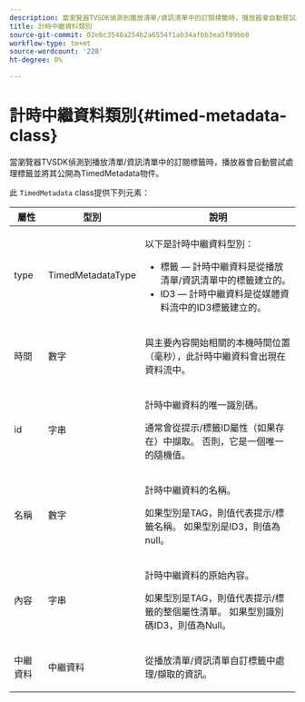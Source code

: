 ```yaml
---
description: 當瀏覽器TVSDK偵測到播放清單/資訊清單中的訂閱標籤時，播放器會自動嘗試處理標籤並將其公開為TimedMetadata物件。
title: 計時中繼資料類別
source-git-commit: 02ebc3548a254b2a6554f1ab34afbb3ea5f09bb8
workflow-type: tm+mt
source-wordcount: '228'
ht-degree: 0%

---
```


# 計時中繼資料類別{#timed-metadata-class}

當瀏覽器TVSDK偵測到播放清單/資訊清單中的訂閱標籤時，播放器會自動嘗試處理標籤並將其公開為TimedMetadata物件。

此 `TimedMetadata` class提供下列元素：

<table id="table_5827A0626EDC45F68DC3E7644F3EFF69"> 
 <thead> 
  <tr> 
   <th colname="col1" class="entry"> 屬性 </th> 
   <th colname="col02" class="entry"> 型別 </th> 
   <th colname="col2" class="entry"> 說明 </th> 
  </tr>
 </thead>
 <tbody> 
  <tr> 
   <td colname="col1"> <p>type </p> </td> 
   <td colname="col02"> <p><span class="codeph"> TimedMetadataType</span> </p> </td> 
   <td colname="col2"> <p>以下是計時中繼資料型別： 
     <ul id="ul_E79C375A54C64BF09A927EE8983E98E3"> 
      <li id="li_F1907521CDBE47E282A87AF0A7A1477A">標籤 — 計時中繼資料是從播放清單/資訊清單中的標籤建立的。 </li> 
      <li id="li_5B0C0B0F247144709F86E6654A5AB500">ID3 — 計時中繼資料是從媒體資料流中的ID3標籤建立的。 </li> 
     </ul> </p> </td> 
  </tr> 
  <tr> 
   <td colname="col1"> <p>時間 </p> </td> 
   <td colname="col02"> <p>數字 </p> </td> 
   <td colname="col2"> <p>與主要內容開始相關的本機時間位置（毫秒），此計時中繼資料會出現在資料流中。 </p> </td> 
  </tr> 
  <tr> 
   <td colname="col1"> <p>id </p> </td> 
   <td colname="col02"> <p>字串 </p> </td> 
   <td colname="col2"> <p>計時中繼資料的唯一識別碼。 </p> <p>通常會從提示/標籤ID屬性（如果存在）中擷取。 否則，它是一個唯一的隨機值。 </p> </td> 
  </tr> 
  <tr> 
   <td colname="col1"> <p>名稱 </p> </td> 
   <td colname="col02"> <p>數字 </p> </td> 
   <td colname="col2"> <p>計時中繼資料的名稱。 </p> <p>如果型別是TAG，則值代表提示/標籤名稱。 如果型別是ID3，則值為null。 </p> </td> 
  </tr> 
  <tr> 
   <td colname="col1"> <p>內容 </p> </td> 
   <td colname="col02"> <p>字串 </p> </td> 
   <td colname="col2"> <p>計時中繼資料的原始內容。 </p> <p>如果型別是TAG，則值代表提示/標籤的整個屬性清單。 如果型別識別碼ID3，則值為Null。 </p> </td> 
  </tr> 
  <tr> 
   <td colname="col1"> <p>中繼資料 </p> </td> 
   <td colname="col02"> <p><span class="codeph"> 中繼資料</span> </p> </td> 
   <td colname="col2"> <p>從播放清單/資訊清單自訂標籤中處理/擷取的資訊。 </p> </td> 
  </tr> 
 </tbody> 
</table>
